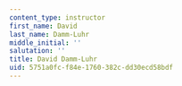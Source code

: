 ```yaml
---
content_type: instructor
first_name: David
last_name: Damm-Luhr
middle_initial: ''
salutation: ''
title: David Damm-Luhr
uid: 5751a0fc-f84e-1760-382c-dd30ecd58bdf
---
```

